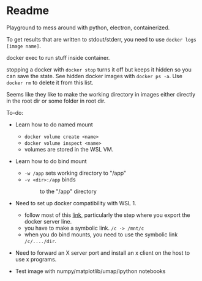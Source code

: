# Readme

Playground to mess around with python, electron, containerized.

To get results that are written to stdout/stderr, you need to use 
`docker logs [image name]`.

docker exec to run stuff inside container.

stopping a docker with `docker stop` turns it off but keeps it hidden so you can
save the state. See hidden docker images with `docker ps -a`. Use `docker rm` to
delete it from this list.

Seems like they like to make the working directory in images either directly in
the root dir or some folder in root dir.

To-do:
* Learn how to do named mount
    * `docker volume create <name>`
    * `docker volume inspect <name>`
    * volumes are stored in the WSL VM.

* Learn how to do bind mount
    * `-w /app` sets working directory to "/app"
    * `-v <dir>:/app` binds <dir> to the "/app" directory

* Need to set up docker compatibility with WSL 1.
    * follow most of this [link](https://nicnetakis.com/blog/setting-up-docker-for-windows-and-wsl-to-work-flawlessly), particularly the step where you export the docker server line.
    * you have to make a symbolic link. `/c -> /mnt/c`
    * when you do bind mounts, you need to use the symbolic link `/c/..../dir`.

* Need to forward an X server port and install an x client on the host to use x
programs.
* Test image with numpy/matplotlib/umap/ipython notebooks

